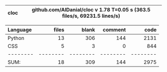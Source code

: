 cloc|github.com/AlDanial/cloc v 1.78  T=0.05 s (363.5 files/s, 69231.5 lines/s)
--- | ---

Language|files|blank|comment|code
:-------|-------:|-------:|-------:|-------:
Python|13|306|144|2131
CSS|5|3|0|844
--------|--------|--------|--------|--------
SUM:|18|309|144|2975
